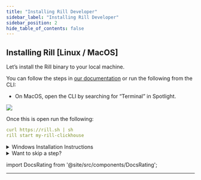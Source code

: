 ```yaml
---
title: "Installing Rill Developer"
sidebar_label: "Installing Rill Developer"
sidebar_position: 2
hide_table_of_contents: false
---
```


## Installing Rill [Linux / MacOS]

Let’s install the Rill binary to your local machine.

You can follow the steps in <a href="https://docs.rilldata.com/" target="_blank"> our documentation</a> or run the following from the CLI:

- On MacOS, open the CLI by searching for “Terminal” in Spotlight.

<img src = '/img/tutorials/101/Terminal.gif' class='rounded-gif' />
<br />


Once this is open run the following:

```yaml
curl https://rill.sh | sh
rill start my-rill-clickhouse
```

<details>
  <summary>Windows Installation Instructions</summary>

  On Windows, you can search for "Command Prompt" (note that there are extra steps to get Rill running on Windows; please refer to the <a href="https://docs.rilldata.com/" target="_blank">documentation</a> for more details).
  
  ``` yaml
        wsl --install -d Ubuntu-22.04
  ```
  Once the installation completes, and you have logged into the Linux instance, you need to install the unzip package using the following lines: 

    ```yaml
    sudo apt-get update
    sudo apt-get install unzip
    ```

    Finally, you can install Rill!
        ``` yaml 
            curl https://rill.sh | sh

    ```

</details>

<details>
  <summary>Want to skip a step? </summary>

    Later on in the course, we will sync our project to a GitHub repository. If you want, you can go ahead and create a repo in Git, then run the install script in the cloned location locally to make deployment easier. 

    More details on deploying Rill via Git in our docs' <a href='https://docs.rilldata.com/deploy/existing-project/' target="_blank"> Deploy section</a>.

</details>

import DocsRating from '@site/src/components/DocsRating';

---
<DocsRating />


